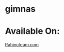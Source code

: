 # gimnas
# Available On:
<a href="https://rahinoteam.com/products/gimnas/" target="_blank" > Rahinoteam.com </a>
